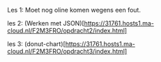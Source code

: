 Les 1: Moet nog oline komen wegens een fout.

les 2: (Werken met JSON)[https://31761.hosts1.ma-cloud.nl/F2M3FRO/opdracht2/index.html]

les 3: (donut-chart)[https://31761.hosts1.ma-cloud.nl/F2M3FRO/opdracht3/index.html]
